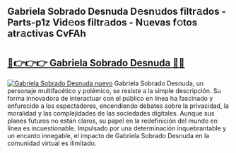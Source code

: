 ## Gabriela Sobrado Desnuda D𝚎sn𝚞dos filtr𝚊dos - Parts-p1z Vid𝚎os filtr𝚊dos - N𝚞evas f𝚘tos atr𝚊ctivas CvFAh

# <h2><a href="http://mb5gkt.tromn.icu/?c=Gabriela+Sobrado+Desnuda">🔗👉👉👉 Gabriela Sobrado Desnuda 🔗🔗</a></h2>

[![Gabriela Sobrado Desnuda nuevo](https://i.imgur.com/pEAQMta.gif)](http://mb5gkt.tromn.icu/?c=Gabriela+Sobrado+Desnuda)
Gabriela Sobrado Desnuda, un personaje multifacético y polémico, se resiste a la simple descripción. Su forma innovadora de interactuar con el público en línea ha fascinado y enfurecido a los espectadores, encendiendo debates sobre la privacidad, la moralidad y las complejidades de las sociedades digitales. Aunque sus planes futuros no están claros, su papel en la redefinición del mundo en línea es incuestionable. Impulsado por una determinación inquebrantable y un encanto innegable, el impacto de Gabriela Sobrado Desnuda en la comunidad virtual es ilimitado.
